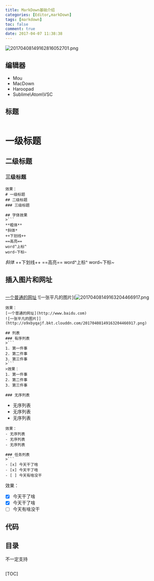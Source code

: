 ```yaml
---
title: MarkDown基础介绍
categories: [Editor,markDown]
tags: [markdown]
toc: false
comment: true
date: 2017-04-07 11:38:38
---
```



![20170408149162816052701.png](http://o9xbyqajf.bkt.clouddn.com/20170408149162816052701.png)



<!--more-->

## 编辑器
- Mou
- MacDown
- Haroopad
- Sublime\Atom\VSC

## 标题

>```
# 一级标题
## 二级标题
### 三级标题
```
效果：
# 一级标题
## 二级标题
### 三级标题

## 字体效果
>```
**粗体**
*斜体*
++下划线++
==高亮==
word^上标^
word~下标~
```
*斜体*
++下划线++
==高亮==
word^上标^
word~下标~

## 插入图片和网址
>```
[一个普通的网址](http://www.baidu.com)
![一张平凡的图片](![20170408149163204466917.png](http://o9xbyqajf.bkt.clouddn.com/20170408149163204466917.png)
```
效果：
[一个普通的网址](http://www.baidu.com)
![一张平凡的图片]](http://o9xbyqajf.bkt.clouddn.com/20170408149163204466917.png)

## 列表
### 有序列表
>```
1. 第一件事
2. 第二件事
3. 第三件事
>```
>效果：
1. 第一件事
2. 第二件事
3. 第三件事

### 无序列表
```
- 无序列表
- 无序列表
- 无序列表
```
效果：
- 无序列表
- 无序列表
- 无序列表

### 任务列表
>```
- [x] 今天干了啥
- [x] 今天干了啥
- [ ] 今天有啥没干
```
效果：
- [x] 今天干了啥
- [x] 今天干了啥
- [ ] 今天有啥没干

## 代码


## 目录
不一定支持

>```
[TOC]
```
 
